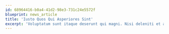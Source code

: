 ```yaml
---
id: 68964416-b0a4-41d2-98e3-731c24e5572f
blueprint: news_article
title: 'Iusto Quos Qui Asperiores Sint'
excerpt: 'Voluptatum sunt itaque deserunt qui magni. Nisi deleniti et atque et qui. Non optio quis atque corrupti ad qui.'
---
```

